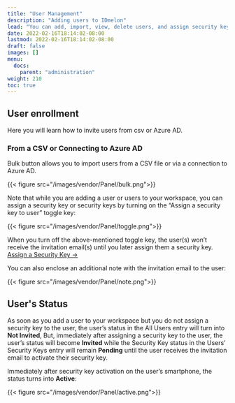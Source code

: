 ```yaml
---
title: "User Management"
description: "Adding users to IDmelon"
lead: "You can add, import, view, delete users, and assign security keys to them."
date: 2022-02-16T18:14:02-08:00
lastmod: 2022-02-16T18:14:02-08:00
draft: false
images: []
menu:
  docs:
    parent: "administration"
weight: 210
toc: true
---
```


## User enrollment

Here you will learn how to invite users from csv or Azure AD.

### From a CSV or Connecting to Azure AD

Bulk button allows you to import users from a CSV file or via a connection to Azure AD.

{{< figure src="/images/vendor/Panel/bulk.png">}}

Note that while you are adding a user or users to your workspace, you can assign a security key or security keys by turning on the “Assign a security key to user” toggle key:

{{< figure src="/images/vendor/Panel/toggle.png">}}

When you turn off the above-mentioned toggle key, the user(s) won’t receive the invitation email(s) until you later assign them a security key. [Assign a Security Key →](https://docs.idmelon.com/docs/administration/securitykeymgmt/)

You can also enclose an additional note with the invitation email to the user:

{{< figure src="/images/vendor/Panel/note.png">}}

## User's Status

As soon as you add a user to your workspace but you do not assign a security key to the user, the user’s status in the All Users entry will turn into **Not Invited**, But, immediately after assigning a security key to the user, the user’s status will become **Invited** while the Security Key status in the Users’ Security Keys entry will remain **Pending** until the user receives the invitation email to activate their security key.

Immediately after security key activation on the user’s smartphone, the status turns into **Active**:

{{< figure src="/images/vendor/Panel/active.png">}}
